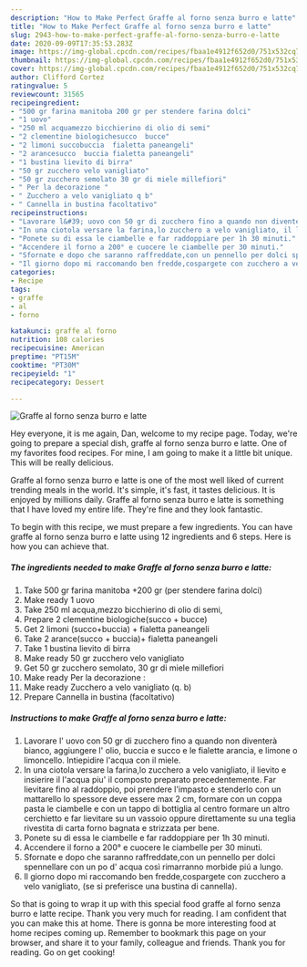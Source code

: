 ```yaml
---
description: "How to Make Perfect Graffe al forno senza burro e latte"
title: "How to Make Perfect Graffe al forno senza burro e latte"
slug: 2943-how-to-make-perfect-graffe-al-forno-senza-burro-e-latte
date: 2020-09-09T17:35:53.283Z
image: https://img-global.cpcdn.com/recipes/fbaa1e4912f652d0/751x532cq70/graffe-al-forno-senza-burro-e-latte-recipe-main-photo.jpg
thumbnail: https://img-global.cpcdn.com/recipes/fbaa1e4912f652d0/751x532cq70/graffe-al-forno-senza-burro-e-latte-recipe-main-photo.jpg
cover: https://img-global.cpcdn.com/recipes/fbaa1e4912f652d0/751x532cq70/graffe-al-forno-senza-burro-e-latte-recipe-main-photo.jpg
author: Clifford Cortez
ratingvalue: 5
reviewcount: 31565
recipeingredient:
- "500 gr farina manitoba 200 gr per stendere farina dolci"
- "1 uovo"
- "250 ml acquamezzo bicchierino di olio di semi"
- "2 clementine biologichesucco  bucce"
- "2 limoni succobuccia  fialetta paneangeli"
- "2 arancesucco  buccia fialetta paneangeli"
- "1 bustina lievito di birra"
- "50 gr zucchero velo vanigliato"
- "50 gr zucchero semolato 30 gr di miele millefiori"
- " Per la decorazione "
- " Zucchero a velo vanigliato q b"
- " Cannella in bustina facoltativo"
recipeinstructions:
- "Lavorare l&#39; uovo con 50 gr di zucchero fino a quando non diventerà bianco, aggiungere l&#39; olio, buccia e succo e le fialette arancia, e limone o limoncello. Intiepidire l&#39;acqua con il miele."
- "In una ciotola versare la farina,lo zucchero a velo vanigliato, il lievito e insierire il l&#39;acqua piu&#39; il composto preparato precedentemente. Far lievitare fino al raddoppio, poi prendere l&#39;impasto e stenderlo con un mattarello lo spessore deve essere max 2 cm, formare con un coppa pasta le ciambelle e con un tappo di bottiglia al centro formare un altro cerchietto e far lievitare su un vassoio oppure direttamente su una teglia rivestita di carta forno bagnata e strizzata per bene."
- "Ponete su di essa le ciambelle e far raddoppiare per 1h 30 minuti."
- "Accendere il forno a 200° e cuocere le ciambelle per 30 minuti."
- "Sfornate e dopo che saranno raffreddate,con un pennello per dolci spennellare con un po d&#39; acqua così rimarranno morbide piú a lungo."
- "Il giorno dopo mi raccomando ben fredde,cospargete con zucchero a velo vanigliato, (se si preferisce una bustina di cannella)."
categories:
- Recipe
tags:
- graffe
- al
- forno

katakunci: graffe al forno 
nutrition: 108 calories
recipecuisine: American
preptime: "PT15M"
cooktime: "PT30M"
recipeyield: "1"
recipecategory: Dessert

---
```



![Graffe al forno senza burro e latte](https://img-global.cpcdn.com/recipes/fbaa1e4912f652d0/751x532cq70/graffe-al-forno-senza-burro-e-latte-recipe-main-photo.jpg)

Hey everyone, it is me again, Dan, welcome to my recipe page. Today, we're going to prepare a special dish, graffe al forno senza burro e latte. One of my favorites food recipes. For mine, I am going to make it a little bit unique. This will be really delicious.



Graffe al forno senza burro e latte is one of the most well liked of current trending meals in the world. It's simple, it's fast, it tastes delicious. It is enjoyed by millions daily. Graffe al forno senza burro e latte is something that I have loved my entire life. They're fine and they look fantastic.


To begin with this recipe, we must prepare a few ingredients. You can have graffe al forno senza burro e latte using 12 ingredients and 6 steps. Here is how you can achieve that.

<!--inarticleads1-->

##### The ingredients needed to make Graffe al forno senza burro e latte:

1. Take 500 gr farina manitoba +200 gr (per stendere farina dolci)
1. Make ready 1 uovo
1. Take 250 ml acqua,mezzo bicchierino di olio di semi,
1. Prepare 2 clementine biologiche(succo + bucce)
1. Get 2 limoni (succo+buccia) + fialetta paneangeli
1. Take 2 arance(succo + buccia)+ fialetta paneangeli
1. Take 1 bustina lievito di birra
1. Make ready 50 gr zucchero velo vanigliato
1. Get 50 gr zucchero semolato, 30 gr di miele millefiori
1. Make ready  Per la decorazione :
1. Make ready  Zucchero a velo vanigliato (q. b)
1. Prepare  Cannella in bustina (facoltativo)




<!--inarticleads2-->

##### Instructions to make Graffe al forno senza burro e latte:

1. Lavorare l&#39; uovo con 50 gr di zucchero fino a quando non diventerà bianco, aggiungere l&#39; olio, buccia e succo e le fialette arancia, e limone o limoncello. Intiepidire l&#39;acqua con il miele.
1. In una ciotola versare la farina,lo zucchero a velo vanigliato, il lievito e insierire il l&#39;acqua piu&#39; il composto preparato precedentemente. Far lievitare fino al raddoppio, poi prendere l&#39;impasto e stenderlo con un mattarello lo spessore deve essere max 2 cm, formare con un coppa pasta le ciambelle e con un tappo di bottiglia al centro formare un altro cerchietto e far lievitare su un vassoio oppure direttamente su una teglia rivestita di carta forno bagnata e strizzata per bene.
1. Ponete su di essa le ciambelle e far raddoppiare per 1h 30 minuti.
1. Accendere il forno a 200° e cuocere le ciambelle per 30 minuti.
1. Sfornate e dopo che saranno raffreddate,con un pennello per dolci spennellare con un po d&#39; acqua così rimarranno morbide piú a lungo.
1. Il giorno dopo mi raccomando ben fredde,cospargete con zucchero a velo vanigliato, (se si preferisce una bustina di cannella).




So that is going to wrap it up with this special food graffe al forno senza burro e latte recipe. Thank you very much for reading. I am confident that you can make this at home. There is gonna be more interesting food at home recipes coming up. Remember to bookmark this page on your browser, and share it to your family, colleague and friends. Thank you for reading. Go on get cooking!
